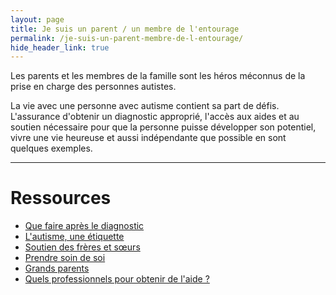 ```yaml
---
layout: page
title: Je suis un parent / un membre de l'entourage
permalink: /je-suis-un-parent-membre-de-l-entourage/
hide_header_link: true
---
```


Les parents et les membres de la famille sont les héros méconnus de la prise en charge des personnes autistes.

La vie avec une personne avec autisme contient sa part de défis.
L'assurance d'obtenir un diagnostic approprié, l'accès aux aides et au
soutien nécessaire pour que la personne puisse développer son potentiel, vivre une vie heureuse et aussi indépendante que possible en sont quelques exemples.

---

# Ressources

 - [Que faire après le diagnostic](/je-suis-un-parent-membre-de-l-entourage/apres-le-diagnostic)
 - [L'autisme, une étiquette](/je-suis-un-parent-membre-de-l-entourage/l-autisme-une-etiquette)
 - [Soutien des frères et sœurs](/je-suis-un-parent-membre-de-l-entourage/soutien-des-freres-et-soeurs)
 - [Prendre soin de soi](/je-suis-un-parent-membre-de-l-entourage/prendre-soin-de-soi)
 - [Grands parents](/je-suis-un-parent-membre-de-l-entourage/grands-parents)
 - [Quels professionnels pour obtenir de l'aide ?](/je-suis-un-parent-membre-de-l-entourage/quels-professionnels-pour-obtenir-de-laide)
